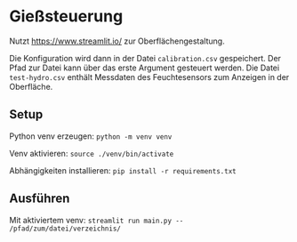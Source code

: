 # Gießsteuerung

Nutzt https://www.streamlit.io/ zur Oberflächengestaltung.

Die Konfiguration wird dann in der Datei `calibration.csv` gespeichert. Der Pfad zur Datei
kann über das erste Argument gesteuert werden. Die Datei `test-hydro.csv` enthält Messdaten
des Feuchtesensors zum Anzeigen in der Oberfläche.

## Setup

Python venv erzeugen: `python -m venv venv`

Venv aktivieren: `source ./venv/bin/activate`

Abhängigkeiten installieren: `pip install -r requirements.txt`

## Ausführen

Mit aktiviertem venv: `streamlit run main.py -- /pfad/zum/datei/verzeichnis/`
